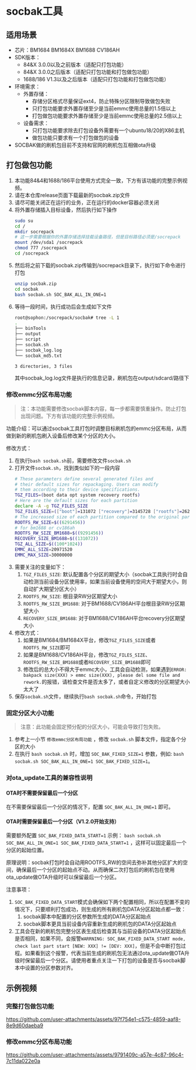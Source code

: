 # socbak工具

## 适用场景

* 芯片：BM1684 BM1684X BM1688 CV186AH
* SDK版本：
  * 84&X 3.0.0以及之前版本（适配只打包功能）
  * 84&X 3.0.0之后版本（适配只打包功能和打包做包功能）
  * 1688/186 V1.3以及之后版本（适配只打包功能和打包做包功能）
* 环境需求：
  * 外置存储：
    * 存储分区格式尽量保证ext4，防止特殊分区限制导致做包失败
    * 只打包功能要求外置存储至少是当前emmc使用总量的1.5倍以上
    * 打包做包功能要求外置存储至少是当前emmc使用总量的2.5倍以上
  * 设备需求：
    * 只打包功能要求除去打包设备外需要有一个ubuntu18/20的X86主机
    * 做包功能只要求有一个打包做包的设备
* SOCBAK做的刷机包目前不支持和官网的刷机包互相做ota升级

## 打包做包功能

1. 本功能84&4和1688/186平台使用方式完全一致，下方有该功能的完整示例视频。
2. 请在本仓库release页面下载最新的socbak.zip文件
3. 请尽可能关闭正在运行的业务，正在运行的docker容器必须关闭
4. 将外置存储插入目标设备，然后执行如下操作
   ``` bash
   sudo su
   cd /
   mkdir socrepack
   # 这一步需要根据你的外置存储选择挂载设备路径，但是目标路径必须是/socrepack
   mount /dev/sda1 /socrepack
   chmod 777 /socrepack
   cd /socrepack
   ```
5. 然后将之前下载的socbak.zip传输到/socrepack目录下，执行如下命令进行打包
   ``` bash
   unzip socbak.zip
   cd socbak
   bash socbak.sh SOC_BAK_ALL_IN_ONE=1
   ```
6. 等待一段时间，执行成功后会生成如下文件
   ``` bash
   root@sophon:/socrepack/socbak# tree -L 1
   .
   ├── binTools
   ├── output
   ├── script
   ├── socbak.sh
   ├── socbak_log.log
   └── socbak_md5.txt
   
   3 directories, 3 files
   ```
   其中socbak_log.log文件是执行的信息记录，刷机包在output/sdcard/路径下

### 修改emmc分区布局功能

> 注：本功能需要修改socbak脚本内容，每一步都需要慎重操作。防止打包出现问题。下方有该功能的完整示例视频。

功能介绍：可以通过socbak工具打包时调整目标刷机包的emmc分区布局，从而做到新的刷机包刷入设备后修改某个分区的大小。

修改方式：
1. 在执行`bash socbak.sh`前，需要修改文件`socbak.sh`
2. 打开文件`socbak.sh`，找到类似如下的一段内容
   ``` bash
   # These parameters define several generated files and
   # their default sizes for repackaging. Users can modify
   # them according to their device specifications.
   TGZ_FILES=(boot data opt system recovery rootfs)
   # Here are the default sizes for each partition
   declare -A -g TGZ_FILES_SIZE
   TGZ_FILES_SIZE=(["boot"]=131072 ["recovery"]=3145728 ["rootfs"]=2621440 ["opt"]=2097152 ["system"]=2097152 ["data"]=4194304)
   # The increased size of each partition compared to the original partition table
   ROOTFS_RW_SIZE=$((6291456))
   # for bm1688 or cv186ah
   ROOTFS_RW_SIZE_BM1688=$((9291456))
   RECOVERY_SIZE_BM1688=$((131072))
   TGZ_ALL_SIZE=$((100*1024))
   EMMC_ALL_SIZE=20971520
   EMMC_MAX_SIZE=30000000
   ```
3. 需要关注的变量如下：
   1. `TGZ_FILES_SIZE`: 默认配置各个分区的期望大小（socbak工具执行时会自动检测当前设备分区使用率，如果当前设备使用的空间大于期望大小，则自动扩大期望分区大小）
   2. `ROOTFS_RW_SIZE`: 根目录RW分区期望大小
   3. `ROOTFS_RW_SIZE_BM1688`: 对于BM1688/CV186AH平台根目录RW分区期望大小
   4. `RECOVERY_SIZE_BM1688`: 对于BM1688/CV186AH平台recovery分区期望大小
4. 修改方式：
   1. 如果是BM1684/BM1684X平台，修改`TGZ_FILES_SIZE`或者`ROOTFS_RW_SIZE`即可
   2. 如果是BM1688/CV186AH平台，修改`TGZ_FILES_SIZE`、`ROOTFS_RW_SIZE_BM1688`或者`RECOVERY_SIZE_BM1688`即可
   3. 修改后的总大小不得大于emmc大小，工具会自动检测，如果遇到`ERROR: bakpack size(XXX) > emmc size(XXX), please del some file and rework.`的报错，请检查文件是否太多了，或者自定义修改的分区期望大小太大了
5. 保存`socbak.sh`文件，继续执行`bash socbak.sh`命令，开始打包

### 固定分区大小功能

> 注意：此功能会固定预分配的分区大小，可能会导致打包失败。

1. 参考上一小节 `修改emmc分区布局功能` ，修改 `socbak.sh` 脚本文件，指定各个分区的大小
2. 在执行 `bash socbak.sh` 时，增加 `SOC_BAK_FIXED_SIZE=1` 参数，例如: `bash socbak.sh SOC_BAK_ALL_IN_ONE=1 SOC_BAK_FIXED_SIZE=1`。

### 对ota_update工具的兼容性说明

#### OTA时不需要保留最后一个分区

在不需要保留最后一个分区的情况下，配置 `SOC_BAK_ALL_IN_ONE=1` 即可。

#### OTA时需要保留最后一个分区（V1.2.0开始支持）

需要额外配置 `SOC_BAK_FIXED_DATA_START=1` 示例： `bash socbak.sh SOC_BAK_ALL_IN_ONE=1 SOC_BAK_FIXED_DATA_START=1` ，这样可以固定最后一个分区的起始位置。

原理说明：socbak打包时会自动用ROOTFS_RW的空间去弥补其他分区扩大的空间，确保最后一个分区的起始点不动。从而确保二次打包后的刷机包在使用ota_update做OTA升级时可以保留最后一个分区。

注意事项：

1. `SOC_BAK_FIXED_DATA_START`模式会确保如下两个配置相同，所以在配置不变的情况下，只要顺利打包成功，则生成的所有刷机包DATA分区起始点都一致：
   1. socbak脚本中配置的分区参数所生成的DATA分区起始点
   2. socbak脚本更具当前设备内容重新生成的刷机包的DATA分区起始点
2. 工具会在新的刷机包完整分区表生成后检查其与当前设备的DATA分区起始点是否相同，如果不同，会报警`WARRNING: SOC_BAK_FIXED_DATA_START mode, check last part start [NEW: XXX] != [DEV: XXX]`，但是不会中断打包过程。如果看到这个报警，代表当前生成的刷机包无法通过ota_update做OTA升级时保留最后一个分区。请使用者重点关注一下打包的设备是否与socbak脚本中设置的分区参数对齐。


## 示例视频

### 完整打包做包功能

https://github.com/user-attachments/assets/97f754e1-c575-4859-aaf8-8e9d60daeba9

### 修改emmc分区布局功能

https://github.com/user-attachments/assets/9791409c-a57e-4c87-96c4-7c11da022e0a
